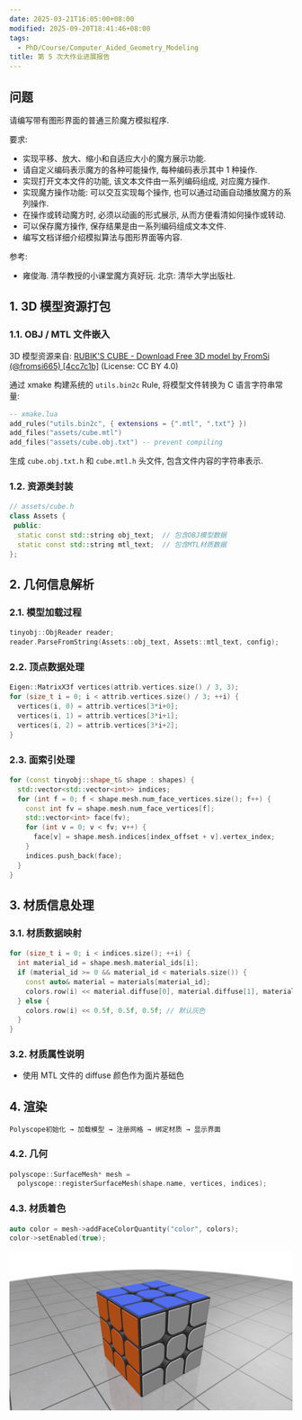 ```yaml
---
date: 2025-03-21T16:05:00+08:00
modified: 2025-09-20T18:41:46+08:00
tags:
  - PhD/Course/Computer_Aided_Geometry_Modeling
title: 第 5 次大作业进展报告
---
```


## 问题

请编写带有图形界面的普通三阶魔方模拟程序.

要求:

- 实现平移、放大、缩小和自适应大小的魔方展示功能.
- 请自定义编码表示魔方的各种可能操作, 每种编码表示其中 1 种操作.
- 实现打开文本文件的功能, 该文本文件由一系列编码组成, 对应魔方操作.
- 实现魔方操作功能: 可以交互实现每个操作, 也可以通过动画自动播放魔方的系列操作.
- 在操作或转动魔方时, 必须以动画的形式展示, 从而方便看清如何操作或转动.
- 可以保存魔方操作, 保存结果是由一系列编码组成文本文件.
- 编写文档详细介绍模拟算法与图形界面等内容.

参考:

- 雍俊海. 清华教授的小课堂魔方真好玩. 北京: 清华大学出版社.

## 1. 3D 模型资源打包

### 1.1. OBJ / MTL 文件嵌入

3D 模型资源来自: [RUBIK'S CUBE - Download Free 3D model by FromSi (@fromsi665) [4cc7c1b]](https://sketchfab.com/3d-models/rubiks-cube-4cc7c1bf585f4b929ddd32f6cab3ba58) (License: CC BY 4.0)

通过 xmake 构建系统的 `utils.bin2c` Rule, 将模型文件转换为 C 语言字符串常量:

```lua
-- xmake.lua
add_rules("utils.bin2c", { extensions = {".mtl", ".txt"} })
add_files("assets/cube.mtl")
add_files("assets/cube.obj.txt") -- prevent compiling
```

生成 `cube.obj.txt.h` 和 `cube.mtl.h` 头文件, 包含文件内容的字符串表示.

### 1.2. 资源类封装

```cpp
// assets/cube.h
class Assets {
 public:
  static const std::string obj_text;  // 包含OBJ模型数据
  static const std::string mtl_text;  // 包含MTL材质数据
};
```

## 2. 几何信息解析

### 2.1. 模型加载过程

```cpp
tinyobj::ObjReader reader;
reader.ParseFromString(Assets::obj_text, Assets::mtl_text, config);
```

### 2.2. 顶点数据处理

```cpp
Eigen::MatrixX3f vertices(attrib.vertices.size() / 3, 3);
for (size_t i = 0; i < attrib.vertices.size() / 3; ++i) {
  vertices(i, 0) = attrib.vertices[3*i+0];
  vertices(i, 1) = attrib.vertices[3*i+1];
  vertices(i, 2) = attrib.vertices[3*i+2];
}
```

### 2.3. 面索引处理

```cpp
for (const tinyobj::shape_t& shape : shapes) {
  std::vector<std::vector<int>> indices;
  for (int f = 0; f < shape.mesh.num_face_vertices.size(); f++) {
    const int fv = shape.mesh.num_face_vertices[f];
    std::vector<int> face(fv);
    for (int v = 0; v < fv; v++) {
      face[v] = shape.mesh.indices[index_offset + v].vertex_index;
    }
    indices.push_back(face);
  }
}
```

## 3. 材质信息处理

### 3.1. 材质数据映射

```cpp
for (size_t i = 0; i < indices.size(); ++i) {
  int material_id = shape.mesh.material_ids[i];
  if (material_id >= 0 && material_id < materials.size()) {
    const auto& material = materials[material_id];
    colors.row(i) << material.diffuse[0], material.diffuse[1], material.diffuse[2];
  } else {
    colors.row(i) << 0.5f, 0.5f, 0.5f; // 默认灰色
  }
}
```

### 3.2. 材质属性说明

- 使用 MTL 文件的 diffuse 颜色作为面片基础色

## 4. 渲染

```
Polyscope初始化 → 加载模型 → 注册网格 → 绑定材质 → 显示界面
```

### 4.2. 几何

```cpp
polyscope::SurfaceMesh* mesh = 
  polyscope::registerSurfaceMesh(shape.name, vertices, indices);
```

### 4.3. 材质着色

```cpp
auto color = mesh->addFaceColorQuantity("color", colors);
color->setEnabled(true);
```

![](IMG-2025-04-16T215458+0800.png)
